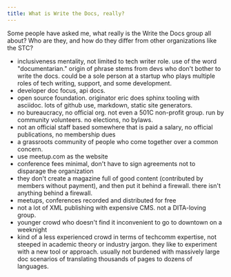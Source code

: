 ```yaml
---
title: What is Write the Docs, really?
---
```


Some people have asked me, what really is the Write the Docs group all about? Who are they, and how do they differ from other organizations like the STC?

- inclusiveness mentality, not limited to tech writer role. use of the word "documentarian." origin of phrase stems from devs who don't bother to write the docs. could be a sole person at a startup who plays multiple roles of tech writing, support, and some development.
- developer doc focus, api docs.
- open source foundation. originator eric does sphinx tooling with asciidoc. lots of github use, markdown, static site generators.
- no bureaucracy, no official org. not even a 501C non-profit group. run by community volunteers. no elections, no bylaws.
- not an official staff based somewhere that is paid a salary, no official publications, no membership dues
- a grassroots community of people who come together over a common concern.
- use meetup.com as the website
- conference fees minimal, don't have to sign agreements not to disparage the organization
- they don't create a magazine full of good content (contributed by members without payment), and then put it behind a firewall. there isn't anything behind a firewall.
- meetups, conferences recorded and distributed for free
- not a lot of XML publishing with expensive CMS. not a DITA-loving group. 
- younger crowd who doesn't find it inconvenient to go to downtown on a weeknight
- kind of a less experienced crowd in terms of techcomm expertise, not steeped in academic theory or industry jargon. they like to experiment with a new tool or approach. usually not burdened with massively large doc scenarios of translating thousands of pages to dozens of languages.